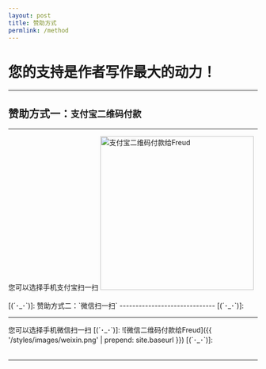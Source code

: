 ```yaml
---
layout: post
title: 赞助方式
permlink: /method
---
```


您的支持是作者写作最大的动力！
==============================

<hr>

赞助方式一：`支付宝二维码付款`
------------------------------

<hr>
您可以选择手机支付宝扫一扫

<img src="{{ '/styles/images/zhifubao.PNG' | prepend: site.baseurl }}" alt="支付宝二维码付款给Freud" width="310" />

<br>
<br>
[(´･_･`)]:
赞助方式二：`微信扫一扫`
------------------------------
[(´･_･`)]:
<hr>
您可以选择手机微信扫一扫
[(´･_･`)]:
![微信二维码付款给Freud]({{ '/styles/images/weixin.png' | prepend: site.baseurl }})
[(´･_･`)]:
<br>
<br>

<hr>
